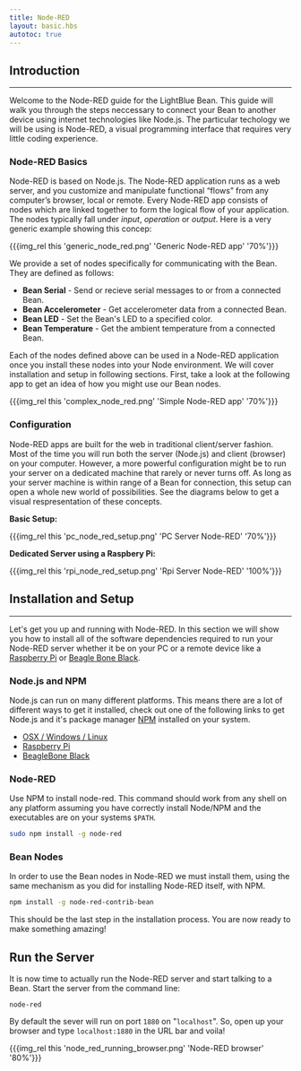 ```yaml
---
title: Node-RED
layout: basic.hbs
autotoc: true
---
```


## Introduction

---

Welcome to the Node-RED guide for the LightBlue Bean.  This guide will walk you through the steps neccessary to connect your Bean to another device using internet technologies like Node.js.  The particular techology we will be using is Node-RED, a visual programming interface that requires very little coding experience.

### Node-RED Basics

Node-RED is based on Node.js. The Node-RED application runs as a web server, and you customize and manipulate functional “flows” from any computer’s browser, local or remote. Every Node-RED app consists of nodes which are linked together to form the logical flow of your application. The nodes typically fall under _input_, _operation_ or _output_. Here is a very generic example showing this concep:

{{{img_rel this 'generic_node_red.png' 'Generic Node-RED app' '70%'}}}

We provide a set of nodes specifically for communicating with the Bean. They are defined as follows:

* __Bean Serial__ - Send or recieve serial messages to or from a connected Bean.
* __Bean Accelerometer__ - Get accelerometer data from a connected Bean.
* __Bean LED__ - Set the Bean's LED to a specified color.
* __Bean Temperature__ - Get the ambient temperature from a connected Bean.

Each of the nodes defined above can be used in a Node-RED application once you install these nodes into your Node environment. We will cover installation and setup in following sections. First, take a look at the following app to get an idea of how you might use our Bean nodes.

{{{img_rel this 'complex_node_red.png' 'Simple Node-RED app' '70%'}}}

### Configuration

Node-RED apps are built for the web in traditional client/server fashion. Most of the time you will run both the server (Node.js) and client (browser) on your computer. However, a more powerful configuration might be to run your server on a dedicated machine that rarely or never turns off. As long as your server machine is within range of a Bean for connection, this setup can open a whole new world of possibilities. See the diagrams below to get a visual respresentation of these concepts.

__Basic Setup:__

{{{img_rel this 'pc_node_red_setup.png' 'PC Server Node-RED' '70%'}}}

__Dedicated Server using a Raspbery Pi:__

{{{img_rel this 'rpi_node_red_setup.png' 'Rpi Server Node-RED' '100%'}}}


## Installation and Setup

---

Let's get you up and running with Node-RED.  In this section we will show you how to install all of the software dependencies required to run your Node-RED server whether it be on your PC or a remote device like a [Raspberry Pi](https://www.raspberrypi.org/) or [Beagle Bone Black](http://beagleboard.org/BLACK).

### Node.js and NPM

Node.js can run on many different platforms. This means there are a lot of different ways to get it installed, check out one of the following links to get Node.js and it's package manager [NPM](https://www.npmjs.com/) installed on your system.

* [OSX / Windows / Linux](https://nodejs.org/en/download/)
* [Raspberry Pi](http://nodered.org/docs/hardware/raspberrypi.html)
* [BeagleBone Black](http://nodered.org/docs/hardware/beagleboneblack.html)

### Node-RED

Use NPM to install node-red.  This command should work from any shell on any platform assuming you have correctly install Node/NPM and the executables are on your systems `$PATH`.

```bash
sudo npm install -g node-red
```

### Bean Nodes

In order to use the Bean nodes in Node-RED we must install them, using the same mechanism as you did for installing Node-RED itself, with NPM.

```bash
npm install -g node-red-contrib-bean
```

This should be the last step in the installation process. You are now ready to make something amazing!

## Run the Server

It is now time to actually run the Node-RED server and start talking to a Bean. Start the server from the command line:

```
node-red
```

By default the sever will run on port `1880` on "`localhost`".  So, open up your browser and type `localhost:1880` in the URL bar and voila!

{{{img_rel this 'node_red_running_browser.png' 'Node-RED browser' '80%'}}}
